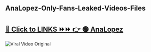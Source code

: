 
 ## AnaLopez-Only-Fans-Leaked-Videos-Files

# <h2><a href="https://mediaupload.pro?AnaLopez">🔗 Click to LINKS ⏩⏩ 👉 🟢 AnaLopez </a></h2>

<a href="https://mediaupload.pro?AnaLopez" rel="nofollow" data-target="animated-image.originalLink"><img src="https://i.ibb.co.com/xMMVF88/686577567.gif" alt="Viral Video Original" style="max-width: 100%; display: inline-block;" data-target="animated-image.originalImage"></a>